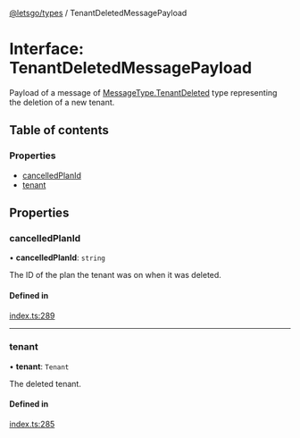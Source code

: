 [@letsgo/types](../README.md) / TenantDeletedMessagePayload

# Interface: TenantDeletedMessagePayload

Payload of a message of [MessageType.TenantDeleted](../enums/MessageType.md#tenantdeleted) type representing the deletion of a new tenant.

## Table of contents

### Properties

- [cancelledPlanId](TenantDeletedMessagePayload.md#cancelledplanid)
- [tenant](TenantDeletedMessagePayload.md#tenant)

## Properties

### cancelledPlanId

• **cancelledPlanId**: `string`

The ID of the plan the tenant was on when it was deleted.

#### Defined in

[index.ts:289](https://github.com/47chapters/letsgo/blob/06da252/packages/types/src/index.ts#L289)

___

### tenant

• **tenant**: `Tenant`

The deleted tenant.

#### Defined in

[index.ts:285](https://github.com/47chapters/letsgo/blob/06da252/packages/types/src/index.ts#L285)
